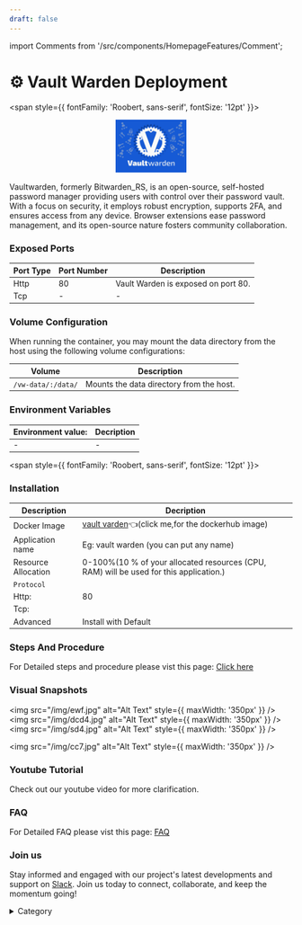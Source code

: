```yaml
---
draft: false
---
```

import Comments from '/src/components/HomepageFeatures/Comment';






# ⚙️ Vault Warden Deployment

<span style={{ fontFamily: 'Roobert, sans-serif', fontSize: '12pt' }}>

<p align="center">
  <img src="/img/009k.jpg" alt="Alt Text" width="25%"/>
</p> 

Vaultwarden, formerly Bitwarden\_RS, is an open-source, self-hosted password manager providing users with control over their password vault. With a focus on security, it employs robust encryption, supports 2FA, and ensures access from any device. Browser extensions ease password management, and its open-source nature fosters community collaboration.

### Exposed Ports

| Port Type | Port Number | Description                                        |
| --------- | ----------- | -------------------------------------------------- |
| Http      | 80          | Vault Warden is exposed on port 80.                |
| Tcp       | -           | -             |
### Volume Configuration

When running the container, you may mount the data directory from the host using the following volume configurations:

| Volume         | Description                             |
| -------------- | --------------------------------------- |
| `/vw-data/:/data/` | Mounts the data directory from the host. |


### Environment Variables


|   **Environment value:**          | Decription                                                                                                               | 
| --------------------- | ------                                                                                                                   | 
|-       |  -                              |

</span>


<span style={{ fontFamily: 'Roobert, sans-serif', fontSize: '12pt' }}>

### Installation

|  Description          | Decription                                                                                                               | 
| --------------------- | ------                                                                                                                   | 
| Docker Image          |   [vault varden](https://hub.docker.com/r/vaultwarden/server)👈(click me,for the dockerhub image)                       |
| Application name      |  Eg: vault warden (you can put any name)                                                                                        | 
| Resource Allocation   |  0-100%(10 % of your allocated resources (CPU, RAM) will be used for this application.)                                  | 
| `Protocol`            |                                                                                                                          | 
|  Http:                | 80                                                                                                                      |
|  Tcp:                 |                                                                                                                          | 
|    Advanced           |    Install with Default                                                                                                  |


### Steps And Procedure

For Detailed steps and procedure please vist this page: [Click here](https://techscaleinfinite.github.io/introduction/cloud-float/Steps%20and%20procedure)



### Visual Snapshots

<img src="/img/ewf.jpg" alt="Alt Text" style={{ maxWidth: '350px' }} /> <img src="/img/dcd4.jpg" alt="Alt Text" style={{ maxWidth: '350px' }} /> <img src="/img/sd4.jpg" alt="Alt Text" style={{ maxWidth: '350px' }} />

<img src="/img/cc7.jpg" alt="Alt Text" style={{ maxWidth: '350px' }} />


### Youtube Tutorial&#x20;

Check out our youtube video for more clarification.



### FAQ
For Detailed FAQ please vist this page: [FAQ](https://techscaleinfinite.github.io/FAQ)

### Join us

Stay informed and engaged with our project's latest developments and support on [Slack](https://app.slack.com/client/T04QS32JX6E/C04QKEWE146). Join us today to connect, collaborate, and keep the momentum going!&#x20;

<details>

<summary>Category</summary>

Kubernetes, cloud computing, DevOps, cloud services, hosting platform, container orchestration, cloud infrastructure, cloud deployment, cloud management, cloud technology, cloud solutions, vault warden

</details>

</span>


<Comments />